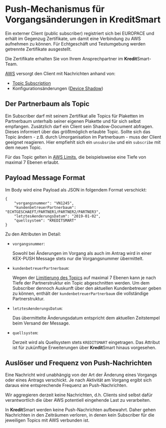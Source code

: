 # Push-Mechanismus für Vorgangsänderungen in KreditSmart

Ein externer Client (public subscriber) registriert sich bei EUROPACE und erhält im Gegenzug Zertifikate, um damit eine Verbindung zu AWS aufnehmen zu können. Für Echtgeschäft und Testumgebung werden getrennte Zertifikate ausgestellt.

Die Zertifikate erhalten Sie von Ihrem Ansprechpartner im **Kredit**Smart-Team. 

[AWS](https://docs.aws.amazon.com/de_de/iot/latest/developerguide/aws-iot-how-it-works.html) versorgt den Client mit Nachrichten anhand von:

- [Topic Subscription](https://docs.aws.amazon.com/de_de/iot/latest/developerguide/topics.html)
- Konfigurationsänderungen ([Device Shadow](https://docs.aws.amazon.com/de_de/iot/latest/developerguide/iot-device-shadows.html))

## Der Partnerbaum als Topic

Ein Subscriber darf mit seinem Zertifikat alle Topics für Plaketten im Partnerbaum unterhalb seiner eigenen Plakette und für sich selbst empfangen. Zusätzlich darf ein Client sein Shadow-Document abfragen. Dieses informiert über das größtmöglich erlaubte Topic. Sollte sich das Topic ändern - z.B. durch Umorganisation im Partnerbaum - muss der Client geeignet reagieren. Hier empfiehlt sich ein `unsubsribe` und ein `subscribe` mit dem neuen Topic.

Für das Topic gelten in [AWS Limits](https://docs.aws.amazon.com/general/latest/gr/aws_service_limits.html#iot-protocol-limits), die beispielsweise eine Tiefe von maximal 7 Ebenen erlaubt.

## Payload Message Format

Im Body wird eine Payload als JSON in folgendem Format verschickt:

```
{
    "vorgangsnummer": "VN1245",
    "kundenbetreuerPartnerbaum": "ECHTGESCHAEFT/PARTNER1/PARTNER2/PARTNER3",
    "letztesAenderungsDatum": "2019-01-02",
    "quellsystem": "KREDITSMART"
}
```

Zu den Attributen im Detail:

- `vorgangsnummer`:

  Sowohl bei Änderungen im Vorgang als auch im Antrag wird in einer KEX-PUSH Message stets nur die Vorgangsnummer übermittelt.

- `kundenbetreuerPartnerbaum`: 

  Wegen der [Limitierung des Topics](https://docs.aws.amazon.com/general/latest/gr/aws_service_limits.html#iot-protocol-limits) auf maximal 7 Ebenen kann je nach Tiefe der Partnerstruktur ein Topic abgeschnitten werden. Um dem Subscriber dennoch Auskunft über den aktuellen Kundenbetreuer geben zu können, enthält der `kundenbetreuerPartnerbaum` die vollständige Partnerstruktur.

- `letztesAenderungsDatum`:

  Das übermittelte Änderungsdatum entspricht dem aktuellen Zeitstempel beim Versand der Message.

- `quellsystem`:

  Derzeit wird als Quellsystem stets `KREDITSMART` eingetragen. Das Attribut ist für zukünftige Erweiterungen über **Kredit**Smart hinaus vorgesehen.

## Auslöser und Frequenz von Push-Nachrichten

Eine Nachricht wird unabhängig von der Art der Änderung eines Vorgangs oder eines Antrags verschickt. Je nach Aktivität am Vorgang ergibt sich daraus eine entsprechende Frequenz an Push-Nachrichten.

Wir aggregieren derzeit keine Nachrichten, d.h. Clients sind selbst dafür verantwortlich die über AWS potentiell eingehende Last zu verarbeiten.

In **Kredit**Smart werden keine Push-Nachrichten aufbewahrt. Daher gehen Nachrichten in den Zeiträumen verloren, in denen kein Subscriber für die jeweiligen Topics mit AWS verbunden ist.
